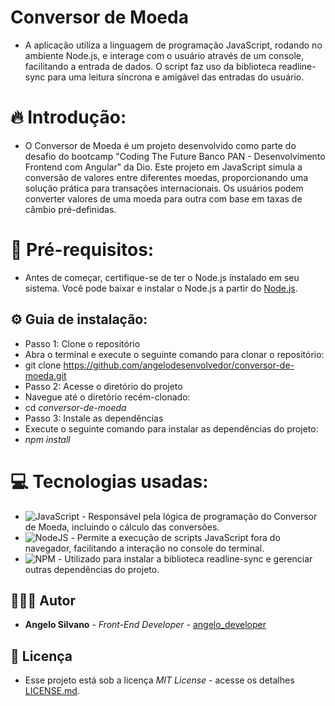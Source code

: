 # Conversor de Moeda
 * A aplicação utiliza a linguagem de programação JavaScript, rodando no ambiente Node.js, e interage com o usuário através de um console, facilitando a entrada de dados. O script faz uso da biblioteca readline-sync para uma leitura síncrona e amigável das entradas do usuário.
   
# 🔥 Introdução:

* O Conversor de Moeda é um projeto desenvolvido como parte do desafio do bootcamp "Coding The Future Banco PAN - Desenvolvimento Frontend com Angular" da Dio. Este projeto em JavaScript simula a conversão de valores entre diferentes moedas, proporcionando uma solução prática para transações internacionais. Os usuários podem converter valores de uma moeda para outra com base em taxas de câmbio pré-definidas.

# 🚀 Pré-requisitos:

* Antes de começar, certifique-se de ter o Node.js instalado em seu sistema. Você pode baixar e instalar o Node.js a partir do [Node.js](https://nodejs.org/en).

## ⚙️ Guia de instalação:

* Passo 1: Clone o repositório
* Abra o terminal e execute o seguinte comando para clonar o repositório:
* git clone https://github.com/angelodesenvolvedor/conversor-de-moeda.git
* Passo 2: Acesse o diretório do projeto
* Navegue até o diretório recém-clonado:
* cd *conversor-de-moeda*
* Passo 3: Instale as dependências
* Execute o seguinte comando para instalar as dependências do projeto:
* *npm install*
  

# 💻 Tecnologias usadas:
* ![JavaScript](https://img.shields.io/badge/javascript-%23323330.svg?style=for-the-badge&logo=javascript&logoColor=%23F7DF1E) - Responsável pela lógica de programação do Conversor de Moeda, incluindo o cálculo das conversões.
* ![NodeJS](https://img.shields.io/badge/node.js-6DA55F?style=for-the-badge&logo=node.js&logoColor=white) -  Permite a execução de scripts JavaScript fora do navegador, facilitando a interação no console do terminal.
* ![NPM](https://img.shields.io/badge/NPM-%23CB3837.svg?style=for-the-badge&logo=npm&logoColor=white) - Utilizado para instalar a biblioteca readline-sync e gerenciar outras dependências do projeto.

 ## 🧑🏽‍💻 Autor

* **Angelo Silvano** - *Front-End Developer* - [angelo_developer](https://github.com/angelodesenvolvedor)


## 📄 Licença

* Esse projeto está sob a licença *MIT License* - acesse os detalhes [LICENSE.md](https://github.com/angelodesenvolvedor/Conversor-de-Moedas?tab=MIT-1-ov-file). 
